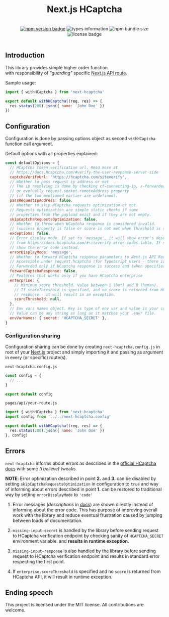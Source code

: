 <div align="center">
  <h1>Next.js HCaptcha</h1>
  <br />
</div>

<div align="center">
  <a href="https://www.npmjs.com/package/next-hcaptcha"><img alt="npm version badge" src="https://badgen.net/npm/v/next-hcaptcha"></a>  
  <img alt="types information" src="https://badgen.net/npm/types/next-hcaptcha">
  <img alt="npm bundle size" src="https://badgen.net/bundlephobia/minzip/next-hcaptcha">
  <img alt="license badge" src="https://badgen.net/npm/license/next-hcaptcha">
  
</div>

<br />

## Introduction

This library provides simple higher order function  
with responsibility of _"guarding"_ specific [Next.js API route][next-api-routes].

Sample usage:

```js
import { withHCaptcha } from 'next-hcaptcha'

export default withHCaptcha((req, res) => {
  res.status(200).json({ name: 'John Doe' })
})
```

## Configuration

Configuration is done by passing options object as second `withHCaptcha` function call argument.

Default options with all properties explained:

```js
const defaultOptions = {
  // HCaptcha token verification url. Read more at
  // https://docs.hcaptcha.com/#verify-the-user-response-server-side
  captchaVerifyUrl: 'https://hcaptcha.com/siteverify',
  // Whether to pass request ip address or not
  // The ip resolving is done by checking cf-connecting-ip, x-forwarded-for headers
  // or evetually request.socket.remoteAddress property
  // (if the two mentioned earlier are undefined).
  passRequestIpAddress: false,
  // Whether to skip HCaptcha requests optimization or not.
  // Requests optimization are simple static checks if some
  // properties from the payload exist and if they are not empty.
  skipCaptchaRequestsOptimization: false,
  // Whether to throw when HCaptcha response is considered invalid.
  // (success property is false or score is not met when threshold is set)
  exceptions: false,
  // Error display mode. If set to 'message', it will show error's descriptions
  // from https://docs.hcaptcha.com/#siteverify-error-codes-table. If set to 'code' it will
  // show the error code instead.
  errorDisplayMode: 'message',
  // Whether to forward HCaptcha response parameters to Next.js API Route handler request parameter.
  // Accessible under request.hcaptcha (for TypeScript users - there is NextApiRequestWithHCaptcha type).
  // Forwarded only if HCaptcha response is success and (when specified) if passed `enterprise.scoreThreshold` check.
  forwardCaptchaResponse: false,
  // Features that works only if you have HCaptcha enterprise
  enterprise: {
    // Minimum score threshold. Value between 1 (bot) and 0 (human).
    // If scoreThreshold is specified, and no score is returned from HCaptcha
    // response - it will result in an exception.
    scoreThreshold: null,
  },
  // Env vars names object. Key is type of env var and value is your custom name.
  // Value can be any string as long as it matches your .env* file.
  envVarNames: { secret: 'HCAPTCHA_SECRET' },
}
```

### Configuration sharing

Configuration sharing can be done by creating `next-hcaptcha.config.js` in root of your [Next.js][next-homepage] project and simply importing it and passing as argument in every (or specific) route(s).

`next-hcaptcha.config.js`

```js
const config = {
  // ...
}

export default config
```

`pages/api/your-route.js`

```js
import { withHCaptcha } from 'next-hcaptcha'
import config from '../../next-hcaptcha.config'

export default withHCaptcha((req, res) => {
  res.status(200).json({ name: 'John Doe' })
}, config)
```

## Errors

`next-hcaptcha` informs about errors as described in the [official HCaptcha docs][hcaptcha-docs-errors] with some _(i believe)_ tweaks.

**NOTE**: Error optimization described in point **2.** and **3.** can be disabled by setting `skipCaptchaRequestsOptimization` in configuration to `true` and way of informing about errors described in point **1.**
can be restored to traditional way by setting `errorDisplayMode` to `'code'`

1. Error messages (_descriptions_ in [docs][hcaptcha-docs-errors]) are shown directly instead of informing about the error code. This has purpose of improving overall work with the library and reduce eventual frustration caused by jumping between loads of documentation.

2. `missing-input-secret` is handled by the library before sending request to HCaptcha verification endpoint by checking sanity of `HCAPTCHA_SECRET` environment variable. and **results in runtime exception**.

3. `missing-input-response` is also handled by the library before sending request to HCaptcha verification endpoint and results in standard error respecting the first point.

4. If `enterprise.scoreThreshold` is specified and no `score` is returned from HCaptcha API, it will result in runtime exception.

## Ending speech

This project is licensed under the MIT license.
All contributions are welcome.

[hcaptcha-docs-errors]: https://docs.hcaptcha.com/#siteverify-error-codes-table
[next-homepage]: https://nextjs.org/
[next-api-routes]: https://nextjs.org/docs/api-routes/introduction
